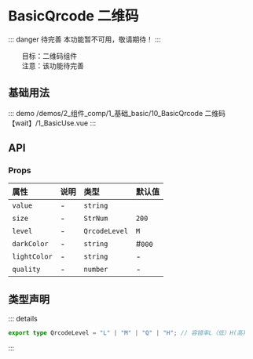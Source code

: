 # BasicQrcode 二维码  <Badge class="title-badge" type="danger" text="wait" />

::: danger 待完善
本功能暂不可用，敬请期待！
:::

&emsp;&emsp;目标：二维码组件  
&emsp;&emsp;注意：该功能待完善
## 基础用法



::: demo 
/demos/2_组件_comp/1_基础_basic/10_BasicQrcode 二维码【wait】/1_BasicUse.vue
:::


## API 

### Props

|属性|说明|类型|默认值|
|:---|:---|:---|:---|
|`value`|-|`string`||
|`size`|-|`StrNum`|`200`|
|`level`|-|`QrcodeLevel`|`M`|
|`darkColor`|-|`string`|#`000`|
|`lightColor`|-|`string`|-|
|`quality`|-|`number`|-|


## 类型声明

::: details


``` ts
export type QrcodeLevel = "L" | "M" | "Q" | "H"; // 容错率L（低）H(高)
```

:::  
